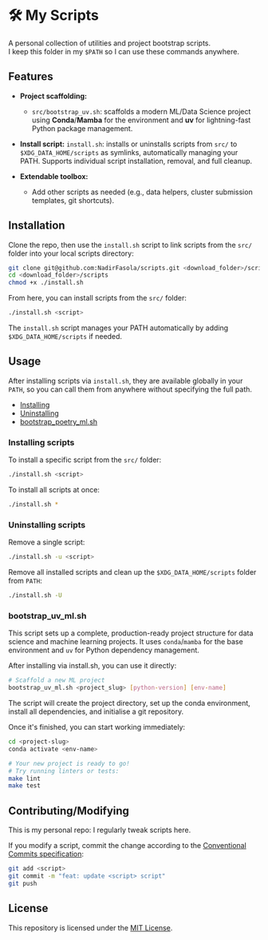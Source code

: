 # 🛠️ My Scripts

A personal collection of utilities and project bootstrap scripts.  
I keep this folder in my `$PATH` so I can use these commands anywhere.

## Features

- **Project scaffolding:**  
  - `src/bootstrap_uv.sh`: scaffolds a modern ML/Data Science project using **Conda**/**Mamba** for the environment and **uv** for lightning-fast Python package management.

- **Install script:** `install.sh`: installs or uninstalls scripts from `src/` to `$XDG_DATA_HOME/scripts` as symlinks, automatically managing your PATH. Supports individual script installation, removal, and full cleanup.

- **Extendable toolbox:**
  - Add other scripts as needed (e.g., data helpers, cluster submission templates, git shortcuts).

## Installation

Clone the repo, then use the `install.sh` script to link scripts from the `src/` folder into your local scripts directory:

```bash
git clone git@github.com:NadirFasola/scripts.git <download_folder>/scripts
cd <download_folder>/scripts
chmod +x ./install.sh
```
From here, you can install scripts from the `src/` folder:

```bash
./install.sh <script>
```

The `install.sh` script manages your PATH automatically by adding `$XDG_DATA_HOME/scripts` if needed.

## Usage

After installing scripts via `install.sh`, they are available globally in your `PATH`, so you can call them from anywhere without specifying the full path.

- [Installing](#installing-scripts)
- [Uninstalling](#uninstalling-scripts)
- [bootstrap_poetry_ml.sh](#bootstrap_poetry_mlsh)

### Installing scripts

To install a specific script from the `src/` folder:

```bash
./install.sh <script>
```

To install all scripts at once:

```bash
./install.sh *
```

### Uninstalling scripts

Remove a single script:

```bash
./install.sh -u <script>
```

Remove all installed scripts and clean up the `$XDG_DATA_HOME/scripts` folder from `PATH`:

```bash
./install.sh -U
```

### bootstrap_uv_ml.sh

This script sets up a complete, production-ready project structure for data science and machine learning projects. It uses `conda`/`mamba` for the base environment and `uv` for Python dependency management.

After installing via install.sh, you can use it directly:

```bash
# Scaffold a new ML project
bootstrap_uv_ml.sh <project_slug> [python-version] [env-name]
```

The script will create the project directory, set up the conda environment, install all dependencies, and initialise a git repository.

Once it's finished, you can start working immediately:

```bash
cd <project-slug>
conda activate <env-name>

# Your new project is ready to go!
# Try running linters or tests:
make lint
make test
```

## Contributing/Modifying

This is my personal repo: I regularly tweak scripts here.

If you modify a script, commit the change according to the [Conventional Commits specification](https://www.conventionalcommits.org/en/v1.0.0/):

```bash
git add <script>
git commit -m "feat: update <script> script"
git push
```

## License

This repository is licensed under the [MIT License](LICENSE).
